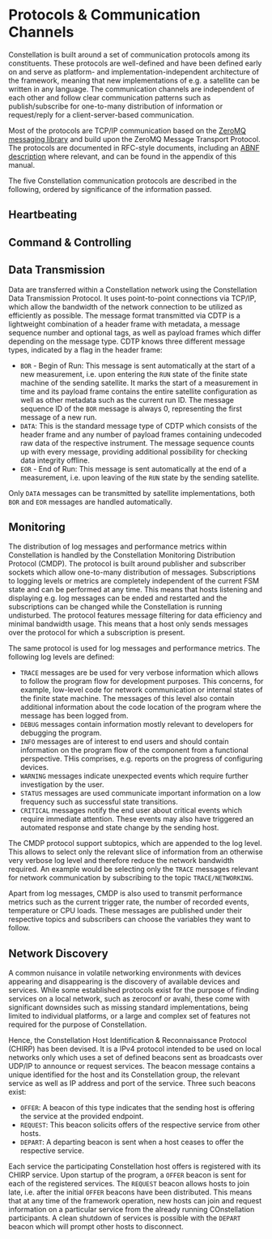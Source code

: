 # Protocols & Communication Channels

Constellation is built around a set of communication protocols among its constituents. These protocols are well-defined and have been defined
early on and serve as platform- and implementation-independent architecture of the framework, meaning that new implementations of e.g. a satellite can be written in any language.
The communication channels are independent of each other and follow clear communication patterns such as publish/subscribe for one-to-many distribution of information
or request/reply for a client-server-based communication.

Most of the protocols are TCP/IP communication based on the [ZeroMQ messaging library](https://zeromq.org/) and build upon the ZeroMQ Message Transport Protocol.
The protocols are documented in RFC-style documents, including an [ABNF description](https://en.wikipedia.org/wiki/Augmented_Backus%E2%80%93Naur_form)
where relevant, and can be found in the appendix of this manual.

The five Constellation communication protocols are described in the following, ordered by significance of the information passed.

## Heartbeating

## Command & Controlling

## Data Transmission

Data are transferred within a Constellation network using the Constellation Data Transmission Protocol. It uses point-to-point
connections via TCP/IP, which allow the bandwidth of the network connection to be utilized as efficiently as possible.
The message format transmitted via CDTP is a lightweight combination of a header frame with metadata, a message sequence
number and optional tags, as well as payload frames which differ depending on the message type. CDTP knows three different
message types, indicated by a flag in the header frame:

* `BOR` - Begin of Run: This message is sent automatically at the start of a new measurement, i.e. upon entering the `RUN`
  state of the finite state machine of the sending satellite. It marks the start of a measurement in time and its payload
  frame contains the entire satellite configuration as well as other metadata such as the current run ID. The message
  sequence ID of the `BOR` message is always 0, representing the first message of a new run.
* `DATA`: This is the standard message type of CDTP which consists of the header frame and any number of payload frames
  containing undecoded raw data of the respective instrument. The message sequence counts up with every message, providing
  additional possibility for checking data integrity offline.
* `EOR` - End of Run: This message is sent automatically at the end of a measurement, i.e. upon leaving of the `RUN` state
  by the sending satellite.

Only `DATA` messages can be transmitted by satellite implementations, both `BOR` and `EOR` messages are handled automatically.

## Monitoring

The distribution of log messages and performance metrics within Constellation is handled by the Constellation Monitoring Distribution Protocol (CMDP).
The protocol is built around publisher and subscriber sockets which allow one-to-many distribution of messages. Subscriptions to logging levels
or metrics are completely independent of the current FSM state and can be performed at any time. This means that hosts listening and displaying
e.g. log messages can be ended and restarted and the subscriptions can be changed while the Constellation is running undisturbed.
The protocol features message filtering for data efficiency and minimal bandwidth usage. This means that a host only sends messages over the
protocol for which a subscription is present.

The same protocol is used for log messages and performance metrics. The following log levels are defined:

* `TRACE` messages are be used for very verbose information which allows to follow the program flow for development purposes. This concerns, for example, low-level code for network communication or internal states of the finite state machine. The messages of this level also contain additional information about the code location of the program where the message has been logged from.
* `DEBUG` messages contain information mostly relevant to developers for debugging the program.
* `INFO` messages are of interest to end users and should contain information on the program flow of the component from a functional perspective. THis comprises, e.g. reports on the progress of configuring devices.
* `WARNING` messages indicate unexpected events which require further investigation by the user.
* `STATUS` messages are used communicate important information on a low frequency such as successful state transitions.
* `CRITICAL` messages notify the end user about critical events which require immediate attention. These events may also have triggered an automated response and state change by the sending host.

The CMDP protocol support subtopics, which are appended to the log level. This allows to select only the relevant slice of information from an otherwise very verbose
log level and therefore reduce the network bandwidth required. An example would be selecting only the `TRACE` messages relevant for network communication by
subscribing to the topic `TRACE/NETWORKING`.

Apart from log messages, CMDP is also used to transmit performance metrics such as the current trigger rate, the number of recorded events, temperature or CPU loads.
These messages are published under their respective topics and subscribers can choose the variables they want to follow.

## Network Discovery

A common nuisance in volatile networking environments with devices appearing and disappearing is the discovery of available devices and services.
While some established protocols exist for the purpose of finding services on a local network, such as zeroconf or avahi, these come with significant
downsides such as missing standard implementations, being limited to individual platforms, or a large and complex set of features not required for the
purpose of Constellation.

Hence, the Constellation Host Identification & Reconnaissance Protocol (CHIRP) has been devised. It is a IPv4 protocol intended to be used on local
networks only which uses a set of defined beacons sent as broadcasts over UDP/IP to announce or request services.
The beacon message contains a unique identified for the host and its Constellation group, the relevant service as well as IP address and port of the service.
Three such beacons exist:

* `OFFER`: A beacon of this type indicates that the sending host is offering the service at the provided endpoint.
* `REQUEST`: This beacon solicits offers of the respective service from other hosts.
* `DEPART`: A departing beacon is sent when a host ceases to offer the respective service.

Each service the participating Constellation host offers is registered with its CHIRP service. Upon startup of the program, a `OFFER` beacon is sent
for each of the registered services.
The `REQUEST` beacon allows hosts to join late, i.e. after the initial `OFFER` beacons have been distributed. This means that at any time of the
framework operation, new hosts can join and request information on a particular service from the already running COnstellation participants.
A clean shutdown of services is possible with the `DEPART` beacon which will prompt other hosts to disconnect.
